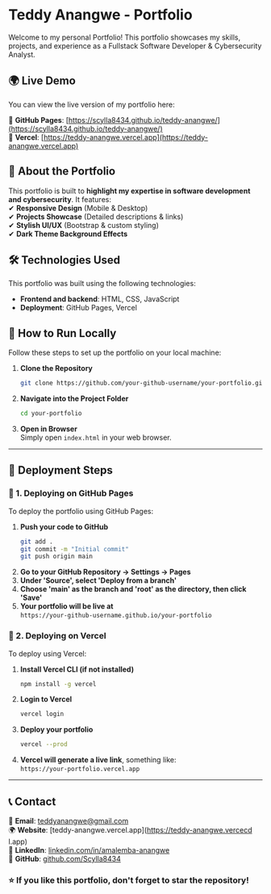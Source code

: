
# Teddy Anangwe - Portfolio

Welcome to my personal Portfolio! This portfolio showcases my skills, projects, and experience as a Fullstack Software Developer & Cybersecurity Analyst.

## 🌍 Live Demo

You can view the live version of my portfolio here:  

🔹 **GitHub Pages**: [https://scylla8434.github.io/teddy-anangwe/](https://scylla8434.github.io/teddy-anangwe/)  
🔹 **Vercel**: [https://teddy-anangwe.vercel.app](https://teddy-anangwe.vercel.app)  



## 📜 About the Portfolio

This portfolio is built to **highlight my expertise in software development and cybersecurity**. It features:  
✔ **Responsive Design** (Mobile & Desktop)  
✔ **Projects Showcase** (Detailed descriptions & links)  
✔ **Stylish UI/UX** (Bootstrap & custom styling)  
✔ **Dark Theme Background Effects**  



## 🛠️ Technologies Used

This portfolio was built using the following technologies:

- **Frontend and backend**: HTML, CSS, JavaScript
- **Deployment**: GitHub Pages, Vercel  


## 📌 How to Run Locally

Follow these steps to set up the portfolio on your local machine:

1. **Clone the Repository**
   ```bash
   git clone https://github.com/your-github-username/your-portfolio.git
   ```
2. **Navigate into the Project Folder**
   ```bash
   cd your-portfolio
   ```
3. **Open in Browser**  
   Simply open `index.html` in your web browser.

---

## 🚀 Deployment Steps

### **🔹 1. Deploying on GitHub Pages**
To deploy the portfolio using GitHub Pages:

1. **Push your code to GitHub**  
   ```bash
   git add .
   git commit -m "Initial commit"
   git push origin main
   ```
2. **Go to your GitHub Repository → Settings → Pages**
3. **Under 'Source', select 'Deploy from a branch'**
4. **Choose 'main' as the branch and 'root' as the directory, then click 'Save'**
5. **Your portfolio will be live at**  
   `https://your-github-username.github.io/your-portfolio`

### **🔹 2. Deploying on Vercel**
To deploy using Vercel:

1. **Install Vercel CLI (if not installed)**
   ```bash
   npm install -g vercel
   ```
2. **Login to Vercel**
   ```bash
   vercel login
   ```
3. **Deploy your portfolio**
   ```bash
   vercel --prod
   ```
4. **Vercel will generate a live link**, something like:  
   `https://your-portfolio.vercel.app`

---

## 📞 Contact

📧 **Email**: [teddyanangwe@gmail.com](mailto:teddyanangwe@gmail.com)  
🌍 **Website**: [teddy-anangwe.vercel.app](https://teddy-anangwe.vercecd l.app)  
💼 **LinkedIn**: [linkedin.com/in/amalemba-anangwe](https://linkedin.com/in/teddy-anangwe)  
🐙 **GitHub**: [github.com/Scylla8434](https://github.com/Scylla8434)  


### ⭐ If you like this portfolio, don't forget to star the repository!
